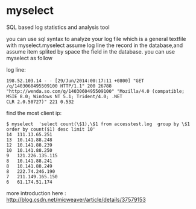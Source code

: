 myselect
========

SQL based log statistics and analysis tool



you can use sql syntax to  analyze your log file which is a general textfile with myselect.myselect assume  log line the 
record in the database,and assume  item splited by space the field in the database. you can use myselect as follow


log line:

    198.52.103.14 - - [29/Jun/2014:00:17:11 +0800] "GET /q/1403060495509100 HTTP/1.1" 200 26788   
    "http://wenda.so.com/q/1403060495509100" "Mozilla/4.0 (compatible; MSIE 8.0; Windows NT 5.1; Trident/4.0; .NET 
    CLR 2.0.50727)" 221 0.532             
                 
                 

find the most client ip:

    $ myselect  'select count(\$1),\$1 from accesstest.log  group by \$1 order by count($1) desc limit 10'
    14	111.13.65.251
    13	10.141.88.248
    12	10.141.88.239
    10	10.141.88.250
    9	121.226.135.115
    8	10.141.88.241
    8	10.141.88.249
    8	222.74.246.190
    7	211.149.165.150
    6	61.174.51.174



more introduction here : http://blog.csdn.net/micweaver/article/details/37579153
